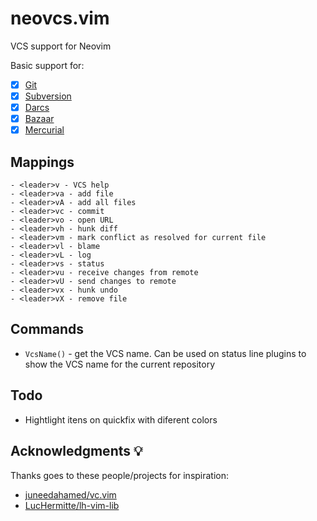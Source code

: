 # neovcs.vim

VCS support for Neovim

Basic support for:

- [x] [Git](https://git-scm.com)
- [x] [Subversion](https://subversion.apache.org)
- [x] [Darcs](http://darcs.net)
- [x] [Bazaar](https://bazaar.canonical.com)
- [x] [Mercurial](https://www.mercurial-scm.org)

## Mappings

```
- <leader>v - VCS help
- <leader>va - add file
- <leader>vA - add all files
- <leader>vc - commit
- <leader>vo - open URL
- <leader>vh - hunk diff
- <leader>vm - mark conflict as resolved for current file
- <leader>vl - blame
- <leader>vL - log
- <leader>vs - status
- <leader>vu - receive changes from remote
- <leader>vU - send changes to remote
- <leader>vx - hunk undo
- <leader>vX - remove file
```

## Commands

- `VcsName()` - get the VCS name. Can be used on status line plugins to show
    the VCS name for the current repository

## Todo

- Hightlight itens on quickfix with diferent colors

## Acknowledgments 💡

Thanks goes to these people/projects for inspiration:

- [juneedahamed/vc.vim](https://github.com/juneedahamed/vc.vim)
- [LucHermitte/lh-vim-lib](https://github.com/LucHermitte/lh-vim-lib)


